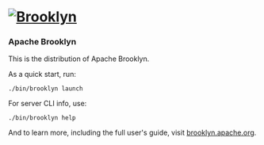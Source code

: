 
# [![**Brooklyn**](https://brooklyn.apache.org/style/img/apache-brooklyn-logo-244px-wide.png)](http://brooklyn.apache.org/)

### Apache Brooklyn

This is the distribution of Apache Brooklyn.

As a quick start, run:

    ./bin/brooklyn launch

For server CLI info, use:

    ./bin/brooklyn help

And to learn more, including the full user's guide, visit [brooklyn.apache.org](http://brooklyn.apache.org/).

